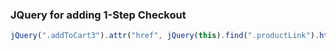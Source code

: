 ### JQuery for adding 1-Step Checkout
```javascript
jQuery(".addToCart3").attr("href", jQuery(this).find(".productLink").html() + '&bn=1&clear=1');
```
